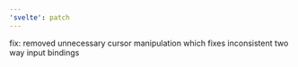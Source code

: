 ```yaml
---
'svelte': patch
---
```


fix: removed unnecessary cursor manipulation which fixes inconsistent two way input bindings
